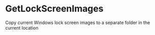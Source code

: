 # GetLockScreenImages
Copy current Windows lock screen images to a separate folder in the current location
